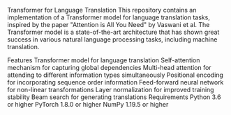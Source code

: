 Transformer for Language Translation
This repository contains an implementation of a Transformer model for language translation tasks, inspired by the paper "Attention is All You Need" by Vaswani et al. The Transformer model is a state-of-the-art architecture that has shown great success in various natural language processing tasks, including machine translation.

Features
Transformer model for language translation
Self-attention mechanism for capturing global dependencies
Multi-head attention for attending to different information types simultaneously
Positional encoding for incorporating sequence order information
Feed-forward neural network for non-linear transformations
Layer normalization for improved training stability
Beam search for generating translations
Requirements
Python 3.6 or higher
PyTorch 1.8.0 or higher
NumPy 1.19.5 or higher